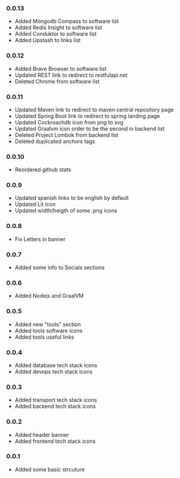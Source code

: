 ### 0.0.13
- Added Mongodb Compass to software list
- Added Redis Insight to software list
- Added Conduktor to software list
- Added Upstash to links list

### 0.0.12
- Added Brave Browser to software list
- Updated REST link to redirect to restfulapi.net
- Deleted Chrome from software list

### 0.0.11
- Updated Maven link to redirect to maven central repository page
- Updated Spring Boot link to redirect to spring landing page
- Updated Cockroachdb icon from png to svg
- Updated Graalvm icon order to be the second in backend list
- Deleted Project Lombok from backend list
- Deleted duplicated anchors tags

### 0.0.10
- Reordered github stats

### 0.0.9
- Updated spanish links to be english by default
- Updated Lit icon
- Updated width/heigth of some .png icons

### 0.0.8
- Fix Letters in banner

### 0.0.7
- Added some info to Socials sections

### 0.0.6
- Added Nodejs and GraalVM

### 0.0.5
- Added new "tools" section
- Added tools software icons
- Added tools useful links

### 0.0.4
- Added database tech stack icons
- Added devops tech stack icons

### 0.0.3
- Added transport tech stack icons
- Added backend tech stack icons

### 0.0.2
- Added header banner
- Added frontend tech stack icons

### 0.0.1
- Added some basic strcuture